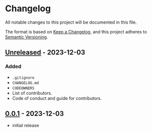 # Changelog

All notable changes to this project will be documented in this file.

The format is based on [Keep a Changelog],
and this project adheres to [Semantic Versioning].

## [Unreleased] - 2023-12-03

### Added

- `.gitignore`
- `CHANGELOG.md`
- `CODEOWNERS`
- List of contributors.
- Code of conduct and guide for contributors.

<!-- ### Changed -->

<!-- ### Deprecated -->

<!-- ### Removed -->

<!-- ### Fixed -->

<!-- ### Security -->

## [0.0.1] - 2023-12-03

- initial release

<!-- Links -->
[keep a changelog]: https://keepachangelog.com/en/1.0.0/
[semantic versioning]: https://semver.org/spec/v2.0.0.html

<!-- Versions -->
[unreleased]: https://github.com/Author/Repository/compare/v0.0.1...HEAD
[0.0.1]: https://github.com/Author/Repository/releases/tag/v0.0.1